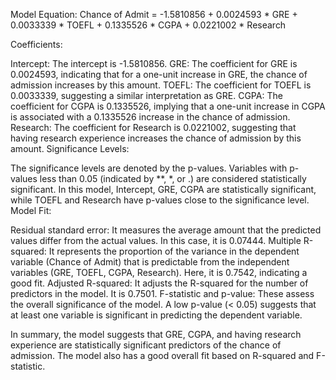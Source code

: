 Model Equation:
Chance of Admit = -1.5810856 + 0.0024593 * GRE + 0.0033339 * TOEFL + 0.1335526 * CGPA + 0.0221002 * Research

Coefficients:

Intercept: The intercept is -1.5810856.
GRE: The coefficient for GRE is 0.0024593, indicating that for a one-unit increase in GRE, the chance of admission increases by this amount.
TOEFL: The coefficient for TOEFL is 0.0033339, suggesting a similar interpretation as GRE.
CGPA: The coefficient for CGPA is 0.1335526, implying that a one-unit increase in CGPA is associated with a 0.1335526 increase in the chance of admission.
Research: The coefficient for Research is 0.0221002, suggesting that having research experience increases the chance of admission by this amount.
Significance Levels:

The significance levels are denoted by the p-values.
Variables with p-values less than 0.05 (indicated by **, *, or .) are considered statistically significant.
In this model, Intercept, GRE, CGPA are statistically significant, while TOEFL and Research have p-values close to the significance level.
Model Fit:

Residual standard error: It measures the average amount that the predicted values differ from the actual values. In this case, it is 0.07444.
Multiple R-squared: It represents the proportion of the variance in the dependent variable (Chance of Admit) that is predictable from the independent variables (GRE, TOEFL, CGPA, Research). Here, it is 0.7542, indicating a good fit.
Adjusted R-squared: It adjusts the R-squared for the number of predictors in the model. It is 0.7501.
F-statistic and p-value: These assess the overall significance of the model. A low p-value (< 0.05) suggests that at least one variable is significant in predicting the dependent variable.

In summary, the model suggests that GRE, CGPA, and having research experience are statistically significant predictors of the chance of admission. The model also has a good overall fit based on R-squared and F-statistic. 
